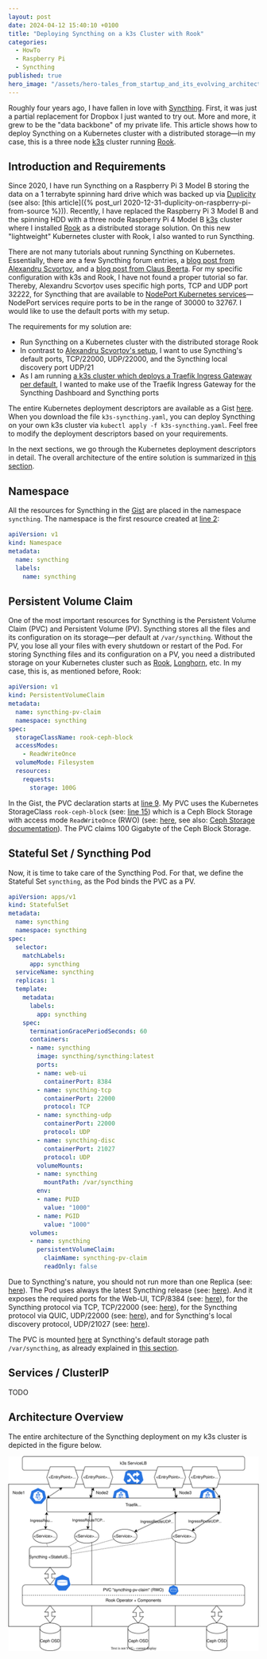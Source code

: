 ```yaml
---
layout: post
date: 2024-04-12 15:40:10 +0100
title: "Deploying Syncthing on a k3s Cluster with Rook"
categories:
  - HowTo
  - Raspberry Pi
  - Syncthing
published: true
hero_image: "/assets/hero-tales_from_startup_and_its_evolving_architecture.svg"
---
```

Roughly four years ago, I have fallen in love with [Syncthing](https://syncthing.net).
First, it was just a partial replacement for Dropbox I just wanted to try out.
More and more, it grew to be the "data backbone" of my private life.
This article shows how to deploy Syncthing on a Kubernetes cluster with a distributed storage—in my case, this is a three node [k3s](https://k3s.io/) cluster running [Rook](https://rook.io/).

## Introduction and Requirements

Since 2020, I have run Syncthing on a Raspberry Pi 3 Model B storing the data on a 1 terrabyte spinning hard drive which was backed up via [Duplicity](https://duplicity.gitlab.io/) (see also: [this article]({% post_url 2020-12-31-duplicity-on-raspberry-pi-from-source %})).
Recently, I have replaced the Raspberry Pi 3 Model B and the spinning HDD with a three node Raspberry Pi 4 Model B [k3s](https://k3s.io/) cluster where I installed [Rook](https://rook.io/) as a distributed storage solution.
On this new "lightweight" Kubernetes cluster with Rook, I also wanted to run Syncthing.

There are not many tutorials about running Syncthing on Kubernetes.
Essentially, there are a few Syncthing forum entries, a [blog post from Alexandru Scvorțov](https://scvalex.net/posts/53/), and a [blog post from Claus Beerta](https://claus.beerta.net/articles/syncthing-hugo-kubernetes-put-to-work/).
For my specific configuration with k3s and Rook, I have not found a proper tutorial so far.
Thereby, Alexandru Scvorțov uses specific high ports, TCP and UDP port 32222, for Syncthing that are available to [NodePort Kubernetes services](https://kubernetes.io/docs/concepts/services-networking/service/#type-nodeport)—NodePort services require ports to be in the range of 30000 to 32767.
I would like to use the default ports with my setup.

The requirements for my solution are:
 * Run Syncthing on a Kubernetes cluster with the distributed storage Rook
 * In contrast to [Alexandru Scvorțov's setup](https://scvalex.net/posts/53/), I want to use Syncthing's default ports, TCP/22000, UDP/22000, and the Syncthing local discovery port UDP/21
 * As I am running [a k3s cluster which deploys a Traefik Ingress Gateway per default](https://docs.k3s.io/networking/networking-services#traefik-ingress-controller), I wanted to make use of the Traefik Ingress Gateway for the Syncthing Dashboard and Syncthing ports

The entire Kubernetes deployment descriptors are available as a Gist [here](https://gist.github.com/steffenmueller4/e8ddf4eab6d8910875a47df5d1dbff5d).
When you download the file `k3s-syncthing.yaml`, you can deploy Syncthing on your own k3s cluster via `kubectl apply -f k3s-syncthing.yaml`.
Feel free to modify the deployment descriptors based on your requirements.

In the next sections, we go through the Kubernetes deployment descriptors in detail.
The overall architecture of the entire solution is summarized in [this section](#architecture-overview).

## Namespace

All the resources for Syncthing in the [Gist](https://gist.github.com/steffenmueller4/e8ddf4eab6d8910875a47df5d1dbff5d) are placed in the namespace `syncthing`.
The namespace is the first resource created at [line 2](https://gist.github.com/steffenmueller4/e8ddf4eab6d8910875a47df5d1dbff5d#file-k3s-syncthing-yaml-L2):
```yaml
apiVersion: v1
kind: Namespace
metadata:
  name: syncthing
  labels:
    name: syncthing
```

## Persistent Volume Claim

One of the most important resources for Syncthing is the Persistent Volume Claim (PVC) and Persistent Volume (PV).
Syncthing stores all the files and its configuration on its storage—per default at `/var/syncthing`.
Without the PV, you lose all your files with every shutdown or restart of the Pod.
For storing Syncthing files and its configuration on a PV, you need a distributed storage on your Kubernetes cluster such as [Rook](https://rook.io/), [Longhorn](https://longhorn.io/), etc.
In my case, this is, as mentioned before, Rook:
```yaml
apiVersion: v1
kind: PersistentVolumeClaim
metadata:
  name: syncthing-pv-claim
  namespace: syncthing
spec:
  storageClassName: rook-ceph-block
  accessModes:
    - ReadWriteOnce
  volumeMode: Filesystem
  resources:
    requests:
      storage: 100G
```

In the Gist, the PVC declaration starts at [line 9](https://gist.github.com/steffenmueller4/e8ddf4eab6d8910875a47df5d1dbff5d#file-k3s-syncthing-yaml-L9).
My PVC uses the Kubernetes StorageClass `rook-ceph-block` (see: [line 15](https://gist.github.com/steffenmueller4/e8ddf4eab6d8910875a47df5d1dbff5d#file-k3s-syncthing-yaml-L15)) which is a Ceph Block Storage with access mode `ReadWriteOnce` (RWO) (see: [here](https://gist.github.com/steffenmueller4/e8ddf4eab6d8910875a47df5d1dbff5d#file-k3s-syncthing-yaml-L17), see also: [Ceph Storage documentation](https://rook.io/docs/rook/latest-release/Getting-Started/quickstart/#storage)).
The PVC claims 100 Gigabyte of the Ceph Block Storage.

## Stateful Set / Syncthing Pod

Now, it is time to take care of the Syncthing Pod.
For that, we define the Stateful Set `syncthing`, as the Pod binds the PVC as a PV.
```yaml
apiVersion: apps/v1
kind: StatefulSet
metadata:
  name: syncthing
  namespace: syncthing
spec:
  selector:
    matchLabels:
      app: syncthing
  serviceName: syncthing
  replicas: 1
  template:
    metadata:
      labels:
        app: syncthing
    spec:
      terminationGracePeriodSeconds: 60
      containers:
      - name: syncthing
        image: syncthing/syncthing:latest
        ports:
        - name: web-ui
          containerPort: 8384
        - name: syncthing-tcp
          containerPort: 22000
          protocol: TCP
        - name: syncthing-udp
          containerPort: 22000
          protocol: UDP
        - name: syncthing-disc
          containerPort: 21027
          protocol: UDP
        volumeMounts:
        - name: syncthing
          mountPath: /var/syncthing
        env:
        - name: PUID
          value: "1000"
        - name: PGID
          value: "1000"
      volumes:
      - name: syncthing
        persistentVolumeClaim:
          claimName: syncthing-pv-claim
          readOnly: false
```

Due to Syncthing's nature, you should not run more than one Replica (see: [here](https://gist.github.com/steffenmueller4/e8ddf4eab6d8910875a47df5d1dbff5d#file-k3s-syncthing-yaml-L33)).
The Pod uses always the latest Syncthing release (see: [here](https://gist.github.com/steffenmueller4/e8ddf4eab6d8910875a47df5d1dbff5d#file-k3s-syncthing-yaml-L42)).
And it exposes the required ports for the Web-UI, TCP/8384 (see: [here](https://gist.github.com/steffenmueller4/e8ddf4eab6d8910875a47df5d1dbff5d#file-k3s-syncthing-yaml-L44)), for the Syncthing protocol via TCP, TCP/22000 (see: [here](https://gist.github.com/steffenmueller4/e8ddf4eab6d8910875a47df5d1dbff5d#file-k3s-syncthing-yaml-L46)), for the Syncthing protocol via QUIC, UDP/22000 (see: [here](https://gist.github.com/steffenmueller4/e8ddf4eab6d8910875a47df5d1dbff5d#file-k3s-syncthing-yaml-L49)), and for Syncthing's local discovery protocol, UDP/21027 (see: [here](https://gist.github.com/steffenmueller4/e8ddf4eab6d8910875a47df5d1dbff5d#file-k3s-syncthing-yaml-L52)).

The PVC is mounted [here](https://gist.github.com/steffenmueller4/e8ddf4eab6d8910875a47df5d1dbff5d#file-k3s-syncthing-yaml-L55) at Syncthing's default storage path `/var/syncthing`, as already explained in [this section](#persistent-volume-claim).

## Services / ClusterIP

TODO

## Architecture Overview

The entire architecture of the Syncthing deployment on my k3s cluster is depicted in the figure below.

![Syncthing Deployment Architecture](/assets/syncthing-deployment-architecture.svg)
